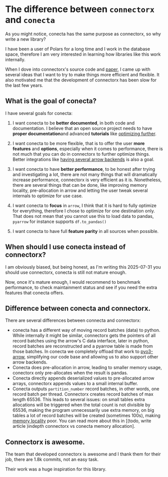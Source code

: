 # The difference between `connectorx` and `conecta`

As you might notice, conecta has the same purpose as connectorx, so why write a new library?

I have been a user of Polars for a long time and I work in the database space, therefore
I am very interested in learning how libraries like this work internally.

When I dove into connectorx's source code and [paper], I came up with several ideas that I want
to try to make things more efficient and flexible. It also motivated me that the development
of connectorx has been slow for the last few years.

## What is the goal of conecta?

I have several goals for conecta:

1. I want conecta to be **better documented**, in both code and documentation. I believe that an
open source project needs to have **proper documentation**and advanced **tutorials**
like [optimizing further](using_the_library/optimizing_further.md).

2. I want conecta to be more flexible, that is to offer the user **more features** and **options**, 
especially when it comes to performance, there is not much that you can do in connectorx to further
optimize things. Better integrations like [having several arrow backends](arrow_backends.md) is
also a goal.

3. I want conecta to have **better performance**, to be honest after trying and investigating a lot,
there are not many things that will dramatically increase performance, connectorx is very efficient
as it is. Nonetheless, there are several things that can be done, like improving memory locality,
pre-allocation in arrow and letting the user tweak several internals to optimize for use case.

4. I want conecta to **focus** in `arrow`, I think that it is hard to fully optimize for everything,
therefore I chose to optimize for one destination only. That does not mean that you cannot use this to load
data to pandas, `pyarrow` for instance supports `df.to_pandas()`

5. I want conecta to have full **feature parity** in all sources when possible.

## When should I use conecta instead of connectorx?

I am obviously biased, but being honest, as I'm writing this 2025-07-31 you should use connectorx,
conecta is still not mature enough.

Now, once it's mature enough, I would recommend to benchmark performance, to check maintainment status and
see if you need the extra features that conecta offers.

## Difference between conecta and connectorx.

There are several differences between connecta and connectorx: 

* conecta has a different way of moving record batches (data) to python.
While internally it might be similar, connectorx gets the pointers of all record batches using the
arrow's C data interface, later in python, record batches are reconstructed and a pyarrow table is made
from those batches. In conecta we completely offload that work to [pyo3-arrow](https://crates.io/crates/pyo3-arrow),
simplifying our code base and allowing us to also support other arrow backends.
* Conecta does pre-allocation in arrow, leading to smaller memory usage, conectorx only pre-allocates
when the result is pandas.
* Conecta directly appends deserialized values to pre-allocated arrow arrays, 
connectorx appends values to a small internal buffer.
* Conecta outputs `partition_number` record batches, in other words, one record batch per thread.
Connectorx creates record batches of max length 65536. 
This leads to several issues: on small tables extra allocations will be triggered
when the total count is not divisible by 65536, making the program unnecessarily use extra memory,
on big tables a lot of record batches will be created (sometimes 100s), making [memory locality]
poor. You can read more about this in [(todo, write article )indepth connectorx vs conecta memory allocation].

## Connectorx is awesome.

The team that developed connectorx is awesome and I thank them for their job, there are 1.8k commits,
not an easy task.

Their work was a huge inspiration for this library.

[memory locality]: https://en.wikipedia.org/wiki/Locality_of_reference
[paper]: https://www.vldb.org/pvldb/vol15/p2994-wang.pdf